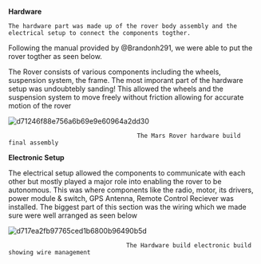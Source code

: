 **Hardware**
    
    The hardware part was made up of the rover body assembly and the electrical setup to connect the components togther.
Following the manual provided by @Brandonh291, we were able to put the rover togther as seen below.

  The Rover consists of various components including the wheels, suspension system, the frame.
The most imporant part of the hardware setup was undoubtebly sanding! This allowed the wheels and the 
suspension system to move freely without friction allowing for accurate motion of the rover 


![d71246f88e756a6b69e9e60964a2dd30](https://github.com/Tomiwa2/MRE320_MarsRover/assets/49229168/1c499f22-6cbc-4c4f-a595-6e01b4cf1bd3)

                                        The Mars Rover hardware build final assembly

**Electronic Setup**

  The electrical setup allowed the components to communicate with each other but mostly played a major role into 
enabling the rover to be autonomous. This was where components like the radio, motor, its drivers, power module & switch,
GPS Antenna, Remote Control Reciever was installed. The biggest part of this section was the wiring which we made sure were 
well arranged as seen below 

![d717ea2fb97765ced1b6800b96490b5d](https://github.com/Tomiwa2/MRE320_MarsRover/assets/49229168/67afe2f6-11c0-42ae-9e70-3376d043e022)

                                     The Hardware build electronic build showing wire management
